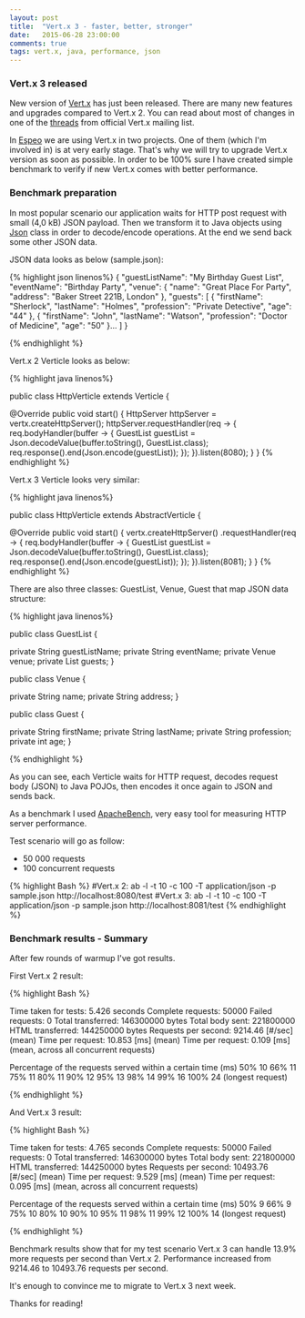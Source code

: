 ```yaml
---
layout: post
title:  "Vert.x 3 - faster, better, stronger"
date:   2015-06-28 23:00:00
comments: true
tags: vert.x, java, performance, json
---
```


### Vert.x 3 released ###

New version of [Vert.x](http://vertx.io)  has just been released. There are many new features and upgrades compared to Vert.x 2.
You can read about most of changes in one of the [threads](https://groups.google.com/forum/#!msg/vertx/_y_VqFQOVhs/r8zce-zzds0J) from official Vert.x mailing list.

In [Espeo](http://espeo.pl) we are using Vert.x in two projects. One of them (which I'm involved in) is at very early stage. That's why we will try to upgrade 
Vert.x version as soon as possible. In order to be 100% sure I have created simple benchmark to verify if new Vert.x comes with better performance.

### Benchmark preparation ###

In most popular scenario our application waits for HTTP post request with small (4,0 kB) JSON payload. 
Then we transform it to Java objects using [Json](http://vertx.io/docs/apidocs/io/vertx/core/json/Json.html) class in order to decode/encode operations.
At the end we send back some other JSON data.

JSON data looks as below (sample.json):

{% highlight json linenos%}
{
  "guestListName": "My Birthday Guest List",
  "eventName": "Birthday Party",
  "venue": {
    "name": "Great Place For Party",
    "address": "Baker Street 221B, London"
  },
  "guests": [
    {
      "firstName": "Sherlock",
      "lastName": "Holmes",
      "profession": "Private Detective",
      "age": "44"
    },
    {
      "firstName": "John",
      "lastName": "Watson",
      "profession": "Doctor of Medicine",
      "age": "50"
    }...
  ]
}

{% endhighlight %}

Vert.x 2 Verticle looks as below:

{% highlight java linenos%}

public class HttpVerticle extends Verticle {

  @Override
  public void start() {
    HttpServer httpServer = vertx.createHttpServer();
    httpServer.requestHandler(req -> {
      req.bodyHandler(buffer -> {
        GuestList guestList = Json.decodeValue(buffer.toString(), GuestList.class);
        req.response().end(Json.encode(guestList));
      });
    }).listen(8080);
  }
}
{% endhighlight %}

Vert.x 3 Verticle looks very similar:

{% highlight java linenos%}

public class HttpVerticle extends AbstractVerticle {

  @Override
  public void start() {
    vertx.createHttpServer()
      .requestHandler(req -> {
        req.bodyHandler(buffer -> {
          GuestList guestList = Json.decodeValue(buffer.toString(), GuestList.class);
          req.response().end(Json.encode(guestList));
        });
      }).listen(8081);
  }
}
{% endhighlight %}


There are also three classes: GuestList, Venue, Guest that map JSON data structure:

{% highlight java linenos%}

public class GuestList {

  private String guestListName;
  private String eventName;
  private Venue venue;
  private List<Guest> guests;
}

public class Venue {

  private String name;
  private String address;
}

public class Guest {

  private String firstName;
  private String lastName;
  private String profession;
  private int age;
}

{% endhighlight %}

As you can see, each Verticle waits for HTTP request, decodes request body (JSON) to Java POJOs, then encodes it once again to JSON
and sends back.

As a benchmark I used [ApacheBench](http://httpd.apache.org/docs/2.4/programs/ab.html), very easy tool for measuring HTTP server performance.

Test scenario will go as follow:

+   50 000 requests
+   100 concurrent requests


{% highlight Bash %}
#Vert.x 2:
ab -l -t 10 -c 100 -T application/json -p sample.json http://localhost:8080/test
#Vert.x 3:
ab -l -t 10 -c 100 -T application/json -p sample.json http://localhost:8081/test
{% endhighlight %}


### Benchmark results - Summary ###

After few rounds of warmup I've got results.

First Vert.x 2 result:

{% highlight Bash %}

Time taken for tests:   5.426 seconds
Complete requests:      50000
Failed requests:        0
Total transferred:      146300000 bytes
Total body sent:        221800000
HTML transferred:       144250000 bytes
Requests per second:    9214.46 [#/sec] (mean)
Time per request:       10.853 [ms] (mean)
Time per request:       0.109 [ms] (mean, across all concurrent requests)

Percentage of the requests served within a certain time (ms)
  50%     10
  66%     11
  75%     11
  80%     11
  90%     12
  95%     13
  98%     14
  99%     16
 100%     24 (longest request)

{% endhighlight %}

And Vert.x 3 result:

{% highlight Bash %}

Time taken for tests:   4.765 seconds
Complete requests:      50000
Failed requests:        0
Total transferred:      146300000 bytes
Total body sent:        221800000
HTML transferred:       144250000 bytes
Requests per second:    10493.76 [#/sec] (mean)
Time per request:       9.529 [ms] (mean)
Time per request:       0.095 [ms] (mean, across all concurrent requests)

Percentage of the requests served within a certain time (ms)
  50%      9
  66%      9
  75%     10
  80%     10
  90%     10
  95%     11
  98%     11
  99%     12
 100%     14 (longest request)

{% endhighlight %}

Benchmark results show that for my test scenario Vert.x 3 can handle 13.9% more requests per second than Vert.x 2.
Performance increased from 9214.46 to 10493.76 requests per second.

It's enough to convince me to migrate to Vert.x 3 next week.

Thanks for reading!

